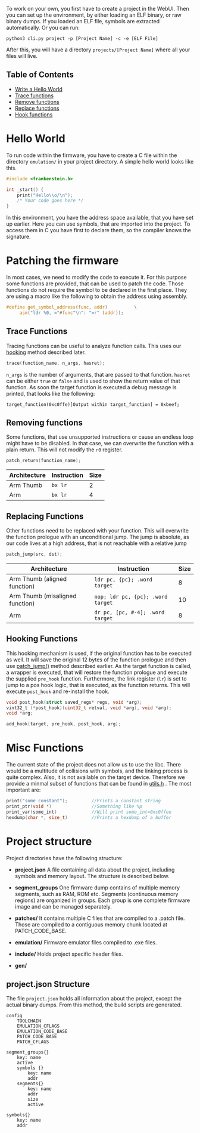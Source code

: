 To work on your own, you first have to create a project in the WebUI.
Then you can set up the environment, by either loading an ELF binary, or raw binary dumps.
If you loaded an ELF file, symbols are extracted automatically.
Or you can run:

```
python3 cli.py project -p [Project Name] -c -e [ELF File]
```

After this, you will have a directory `projects/[Project Name]` where all your files will live.

Table of Contents
------------
- [Write a Hello World](#hello-world)
- [Trace functions](#trace-functions)
- [Remove functions](#removing-functions)
- [Replace functions](#replacing-functions)
- [Hook functions](#hooking-functions)

# Hello World

To run code within the firmware, you have to create a C file within the directory `emulation/` in your project directory.
A simple hello world looks like this.

```C
#include <frankenstein.h>

int _start() {
    print("Hello\\o/\n");
    /* Your code goes here */
}
```

In this environment, you have the address space available, that you have set up earlier.
Here you can use symbols, that are imported into the project.
To access them in C you have first to declare them, so the compiler knows the signature.


# Patching the firmware

In most cases, we need to modify the code to execute it.
For this purpose some functions are provided, that can be used to patch the code.
Those functions do not require the symbol to be declared in the first place.
They are using a macro like the following to obtain the address using assembly.

```C
#define get_symbol_address(func, addr)          \
     asm("ldr %0, ="#func"\n": "=r" (addr));

```

## Trace Functions

Tracing functions can be useful to analyze function calls.
This uses our [hooking](#hooking-functions) method described later.

```C
trace(function_name, n_args, hasret);
```
`n_args` is the number of arguments, that are passed to that function.
`hasret` can be either `true` or `false` and is used to show the return value of that function.
As soon the target function is executed a debug message is printed, that looks like the following:

```
target_function(0xc0ffe)[Output within target_function] = 0xbeef;
```

## Removing functions

Some functions, that use unsupported instructions or cause an endless loop might have to be disabled.
In that case, we can overwrite the function with a plain return.
This will not modify the `r0` register.

```C
patch_return(function_name);
```

Architecture | Instruction  | Size
-------------|--------------|------
Arm Thumb    | `bx lr`      | 2
Arm          | `bx lr`      | 4


## Replacing Functions

Other functions need to be replaced with your function.
This will overwrite the function prologue with an unconditional jump.
The jump is absolute, as our code lives at a high address, that is not reachable with a relative jump

```C
patch_jump(src, dst);
```

Architecture | Instruction  | Size
-------------|--------------|------
Arm Thumb (aligned function)        | `ldr pc, {pc}; .word target`          | 8
Arm Thumb (misaligned function)     | `nop; ldr pc, {pc}; .word target`     | 10
Arm                                 | `dr pc, [pc, #-4]; .word target`      | 8

## Hooking Functions

This hooking mechanism is used, if the original function has to be executed as well.
It will save the original 12 bytes of the function prologue and then use [patch_jump()](#replacing-functions) method described earlier.
As the target function is called, a wrapper is executed, that will restore the function prologue and execute the supplied `pre_hook` function.
Furthermore, the link register (`lr`) is set to jump to a pos hook logic, that is executed, as the function returns.
This will execute `post_hook` and re-install the hook.


```C
void post_hook(struct saved_regs* regs, void *arg);
vint32_t (*post_hook)(uint32_t retval, void *arg), void *arg);
void *arg;

add_hook(target, pre_hook, post_hook, arg);
```

# Misc Functions

The current state of the project does not allow us to use the libc.
There would be a multitude of collisions with symbols, and the linking process is quite complex.
Also, it is not available on the target device.
Therefore we provide a minmal subset of functions that can be found in [utils.h](../include/frankenstein/utils.h) .
The most important are:

```C
print("some constant");         //Prints a constant string
print_ptr(void *)               //Something like %p
print_var(some_int)             //Will print some_int=0xc0ffee
hexdump(char *, size_t)         //Prints a hexdump of a buffer
```



# Project structure

Project directories have the following structure:

- **project.json**
A file containing all data about the project, including symbols and memory layout. The structure is described below.

- **segment_groups**
One firmware dump contains of multiple memory segments, such as RAM, ROM etc.
Segments (continuous memory regions) are organized in groups.
Each group is one complete firmware image and can be managed separately.


- **patches/**
It contains multiple C files that are compiled to a .patch file.
Those are compiled to a contiguous memory chunk located at PATCH_CODE_BASE.

- **emulation/**
Firmware emulator files compiled to .exe files.


- **include/**
Holds project specific header files.

- **gen/**


## project.json Structure

The file `project.json` holds all information about the project, except the actual binary dumps.
From this method, the build scripts are generated.

```
config
    TOOLCHAIN
    EMULATION_CFLAGS
    EMULATION_CODE_BASE
    PATCH_CODE_BASE
    PATCH_CFLAGS

segment_groups{}
    key: name
    active
    symbols {}
        key: name
        addr
    segments{}
        key: name
        addr
        size
        active

symbols{}
    key: name
    addr
```
